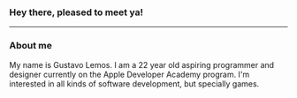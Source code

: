 ### Hey there, pleased to meet ya!
___

### About me
My name is Gustavo Lemos. I am a 22 year old aspiring programmer and designer currently on the Apple Developer Academy program. I'm interested in all kinds of software development, but specially games. 
